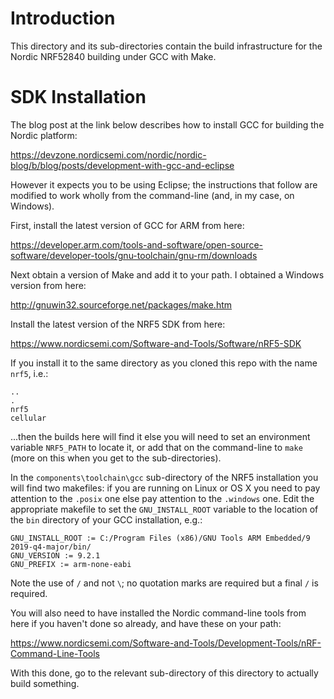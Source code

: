 # Introduction
This directory and its sub-directories contain the build infrastructure for the Nordic NRF52840 building under GCC with Make.

# SDK Installation
The blog post at the link below describes how to install GCC for building the Nordic platform:

https://devzone.nordicsemi.com/nordic/nordic-blog/b/blog/posts/development-with-gcc-and-eclipse

However it expects you to be using Eclipse; the instructions that follow are modified to work wholly from the command-line (and, in my case, on Windows).

First, install the latest version of GCC for ARM from here:

https://developer.arm.com/tools-and-software/open-source-software/developer-tools/gnu-toolchain/gnu-rm/downloads

Next obtain a version of Make and add it to your path.  I obtained a Windows version from here:

http://gnuwin32.sourceforge.net/packages/make.htm

Install the latest version of the NRF5 SDK from here:

https://www.nordicsemi.com/Software-and-Tools/Software/nRF5-SDK

If you install it to the same directory as you cloned this repo with the name `nrf5`, i.e.:

```
..
.
nrf5
cellular
```

...then the builds here will find it else you will need to set an environment variable `NRF5_PATH` to locate it, or add that on the command-line to `make` (more on this when you get to the sub-directories).

In the `components\toolchain\gcc` sub-directory of the NRF5 installation you will find two makefiles: if you are running on Linux or OS X you need to pay attention to the `.posix` one else pay attention to the `.windows` one.  Edit the appropriate makefile to set the `GNU_INSTALL_ROOT` variable to the location of the `bin` directory of your GCC installation, e.g.:

```
GNU_INSTALL_ROOT := C:/Program Files (x86)/GNU Tools ARM Embedded/9 2019-q4-major/bin/
GNU_VERSION := 9.2.1
GNU_PREFIX := arm-none-eabi
```

Note the use of `/` and not `\`; no quotation marks are required but a final `/` is required.

You will also need to have installed the Nordic command-line tools from here if you haven't done so already, and have these on your path:

https://www.nordicsemi.com/Software-and-Tools/Development-Tools/nRF-Command-Line-Tools

With this done, go to the relevant sub-directory of this directory to actually build something.